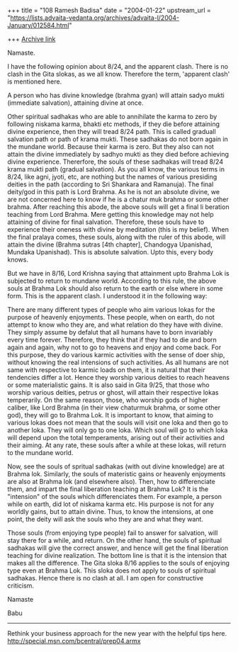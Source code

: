 +++
title = "108 Ramesh Badisa"
date = "2004-01-22"
upstream_url = "https://lists.advaita-vedanta.org/archives/advaita-l/2004-January/012584.html"

+++
[Archive link](https://lists.advaita-vedanta.org/archives/advaita-l/2004-January/012584.html)

Namaste.

I have the following opinion about 8/24, and the apparent clash. There is no 
clash in the Gita slokas, as we all know. Therefore the term, 'apparent 
clash' is mentioned here.

A person who has divine knowledge (brahma gyan) will attain sadyo mukti 
(immediate salvation), attaining divine at once.

Other spiritual sadhakas who are able to annihilate the karma to zero by 
following niskama karma, bhakti etc  methods, if they die before attaining 
divine experience, then they will tread 8/24 path. This is called graduall 
salvation path or path of krama mukti. These sadhakas do not born again in 
the mundane world. Because their karma is zero. But they also can not attain 
the divine immediately by sadhyo mukti as they died before achieving divine 
experience. Thererfore, the souls of these sadhakas will tread 8/24 krama 
mukti path (gradual salvation). As you all know, the various terms in 8/24, 
like agni, jyoti, etc, are nothing but the names of various presiding 
deities in the path (according to Sri Shankara and Ramanuja). The final 
deity/god in this path is Lord Brahma. As he is not an absolute divine, we 
are not concerned here to know if he is a chatur muk brahma or some other 
brahma. After reaching this abode, the above souls will get a final li 
beration teaching from Lord Brahma. Mere getting this knowledge may not help 
attaining of divine for final salvation. Therefore, these souls have to 
experience their oneness with divine by meditation (this is my belief). When 
the final pralaya comes, these souls, along with the ruler of this abode, 
will attain the divine (Brahma sutras [4th chapter], Chandogya Upanishad, 
Mundaka Upanishad). This is absolute salvation. Upto this, every body knows.

But we have in 8/16, Lord Krishna saying that attainment upto Brahma Lok is 
subjected to return to mundane world. According to this rule, the above 
souls at Brahma Lok should also return to the earth or else where in some 
form. This is the apparent clash. I understood it in the following way:

  There are many different types of people who aim various lokas for the 
purpose of heavenly enjoyments. These people, when on earth, do not attempt 
to know who they are, and what relation do they have with divine. They 
simply assume by defalut that all humans have to born invariably every time 
forever. Therefore, they think that if they had to die and born again and 
again, why not to go to heavens and enjoy and come back. For this purpose, 
they do various karmic activities with the sense of doer ship, without 
knowing the real intensions of such activities. As all humans are not same 
with respective to karmic loads on them, it is natural that their tendencies 
differ a lot. Hence they worship various deities to reach heavens or some 
materialistic gains. It is also said in Gita 9/25, that those who worship 
various deities, petrus or ghost, will attain their respective lokas 
temperarily. On the same reason, those, who worship gods of higher caliber, 
like Lord Brahma (in their view chaturmuk brahma, or some other god), they 
will go to Brahma Lok. It is important to know, that aiming to various lokas 
does not mean that the souls will visit one loka and then go to another 
loka. They will only go to one loka. Which soul will go to which loka will 
depend upon the total temperaments, arising out of their activities and 
their aiming. At any rate, these souls after a while at these lokas, will 
return to the mundane world.

Now, see the souls of spritual sadhakas (with out divine knowledge) are at 
Brahma lok. Similarly, the souls of materistic gains or heavenly enjoyments 
are also at Brahma lok (and elsewhere also). Then, how to differenciate 
them, and impart the final liberation teaching at Brahma Lok? It is the 
"intension" of the souls which differenciates them. For example, a person 
while on earth, did lot of niskama karma etc. His purpose is not for any 
worldly gains, but to attain divine. Thus, to know the intensions, at one 
point, the deity will ask the souls who they are and what they want.

Those souls (from enjoying type people) fail to answer for salvation, will 
stay there for a while, and return. On the other hand, the souls of 
spiritual sadhakas will give the correct answer, and hence will get the 
final liberation teaching for divine realization. The bottom line is that it 
is the intension that makes all the difference. The Gita sloka 8/16 applies 
to the souls of enjoying type even at Brahma Lok. This sloka does not apply 
to souls of spiritual sadhakas. Hence there is no clash at all. I am open 
for constructive criticism.

Namaste

Babu

_________________________________________________________________
Rethink your business approach for the new year with the helpful tips here. 
http://special.msn.com/bcentral/prep04.armx

